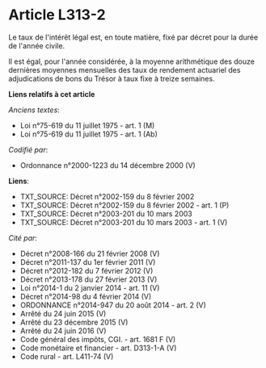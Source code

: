 # Article L313-2

Le taux de l'intérêt légal est, en toute matière, fixé par décret pour la durée de l'année civile.

Il est égal, pour l'année considérée, à la moyenne arithmétique des douze dernières moyennes mensuelles des taux de rendement
actuariel des adjudications de bons du Trésor à taux fixe à treize semaines.

**Liens relatifs à cet article**

_Anciens textes_:

  - Loi n°75-619 du 11 juillet 1975 - art. 1 (M)
  - Loi n°75-619 du 11 juillet 1975 - art. 1 (Ab)

_Codifié par_:

  - Ordonnance n°2000-1223 du 14 décembre 2000 (V)

**Liens**:

  - TXT_SOURCE: Décret n°2002-159 du 8 février 2002
  - TXT_SOURCE: Décret n°2002-159 du 8 février 2002 - art. 1 (P)
  - TXT_SOURCE: Décret n°2003-201 du 10 mars 2003
  - TXT_SOURCE: Décret n°2003-201 du 10 mars 2003 - art. 1 (V)

_Cité par_:

  - Décret n°2008-166 du 21 février 2008 (V)
  - Décret n°2011-137 du 1er février 2011 (V)
  - Décret n°2012-182 du 7 février 2012 (V)
  - Décret n°2013-178 du 27 février 2013 (V)
  - Loi n°2014-1 du 2 janvier 2014 - art. 11 (V)
  - Décret n°2014-98 du 4 février 2014 (V)
  - ORDONNANCE n°2014-947 du 20 août 2014 - art. 2 (V)
  - Arrêté du 24 juin 2015 (V)
  - Arrêté du 23 décembre 2015 (V)
  - Arrêté du 24 juin 2016 (V)
  - Code général des impôts, CGI. - art. 1681 F (V)
  - Code monétaire et financier - art. D313-1-A (V)
  - Code rural - art. L411-74 (V)
